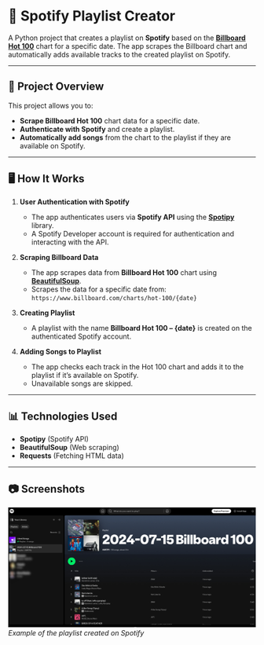 # **🎵 Spotify Playlist Creator**

A Python project that creates a playlist on **Spotify** based on the [**Billboard Hot 100**](https://www.billboard.com/charts/hot-100/) chart for a specific date. The app scrapes the Billboard chart and automatically adds available tracks to the created playlist on Spotify.

---

## 🚀 **Project Overview**

This project allows you to:

- **Scrape Billboard Hot 100** chart data for a specific date.
- **Authenticate with Spotify** and create a playlist.
- **Automatically add songs** from the chart to the playlist if they are available on Spotify.

---

## 🖥️ **How It Works**

1. **User Authentication with Spotify**  
   - The app authenticates users via **Spotify API** using the [**Spotipy**](https://spotipy.readthedocs.io/) library.  
   - A Spotify Developer account is required for authentication and interacting with the API.

2. **Scraping Billboard Data**  
   - The app scrapes data from **Billboard Hot 100** chart using [**BeautifulSoup**](https://www.crummy.com/software/BeautifulSoup/bs4/doc/).  
   - Scrapes the data for a specific date from:  
   `https://www.billboard.com/charts/hot-100/{date}`

3. **Creating Playlist**  
   - A playlist with the name **Billboard Hot 100 – {date}** is created on the authenticated Spotify account.

4. **Adding Songs to Playlist**  
   - The app checks each track in the Hot 100 chart and adds it to the playlist if it’s available on Spotify.  
   - Unavailable songs are skipped.

---

## 📊 **Technologies Used**

- **Spotipy** (Spotify API)
- **BeautifulSoup** (Web scraping)
- **Requests** (Fetching HTML data)

---

## 📷 **Screenshots**

*![Example of the playlist created on Spotify](images/Billboard.jpg)*
*Example of the playlist created on Spotify*
